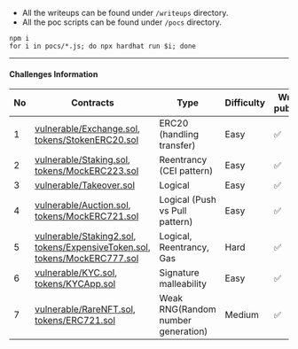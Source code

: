 

* All the writeups can be found under `/writeups` directory.  
* All the poc scripts can be found under `/pocs` directory.

```shell
npm i
for i in pocs/*.js; do npx hardhat run $i; done
```

----

#### Challenges Information

| No | Contracts 	| Type  	| Difficulty 	|   Writeup published	| POC published      	| Discord conversation |
| ---- |--------	|-------	|------------	|---	|--------------------	|- |
| 1 | [vulnerable/Exchange.sol](contracts/vulnerable/Exchange.sol),<br/>[tokens/StokenERC20.sol](contracts/tokens/StokenERC20.sol)      	| ERC20 (handling transfer) 	| Easy       	|   ✅	| ✅ 	| [link](https://discord.com/channels/787092485969150012/803395442578161756/936599859757187083) |
| 2 | [vulnerable/Staking.sol](contracts/vulnerable/Staking.sol),<br/>[tokens/MockERC223.sol](contracts/tokens/MockERC223.sol)   	|   Reentrancy (CEI pattern) 	|    Easy        	|   ✅	|   ✅                  	| [link](https://discord.com/channels/787092485969150012/803395442578161756/937672123521048606) |
| 3  | [vulnerable/Takeover.sol](contracts/vulnerable/Takeover.sol)  | Logical | Easy | ✅ | ✅ | [link](https://discord.com/channels/787092485969150012/803395442578161756/943136588798496790) |
| 4 | [vulnerable/Auction.sol](contracts/vulnerable/Auction.sol),<br/>[tokens/MockERC721.sol](contracts/tokens/MockERC721.sol)      	| Logical (Push vs Pull pattern) 	|   Easy     	|  ✅  	|  ✅	| [link](https://discord.com/channels/787092485969150012/803395442578161756/943874635576016976) |
| 5 | [vulnerable/Staking2.sol](contracts/vulnerable/Staking2.sol),<br/>[tokens/ExpensiveToken.sol](contracts/tokens/ExpensiveToken.sol),<br/>[tokens/MockERC777.sol](contracts/tokens/MockERC777.sol) | Logical, Reentrancy, Gas | Hard | ✅ | ✅ | [link](https://discord.com/channels/787092485969150012/803395442578161756/946058230625349642) |
| 6 | [vulnerable/KYC.sol](contracts/vulnerable/KYC.sol),<br/>[tokens/KYCApp.sol](contracts/tokens/KYCApp.sol) | Signature malleability | Easy | ✅ | ✅ | [link](https://discord.com/channels/787092485969150012/803395442578161756/948656907378368562) |
| 7 | [vulnerable/RareNFT.sol](contracts/vulnerable/RareNFT.sol),<br/>[tokens/ERC721.sol](contracts/tokens/ERC721.sol) | Weak RNG(Random number generation) | Medium | ✅ | ✅ | [link](https://discord.com/channels/787092485969150012/803395442578161756/957378010862989433) |

